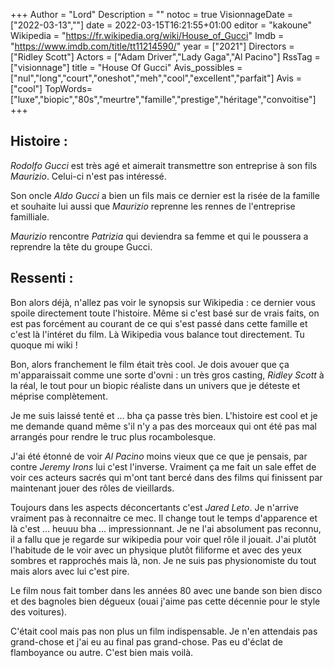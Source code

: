 +++
Author = "Lord"
Description = ""
notoc = true
VisionnageDate = ["2022-03-13",""]
date = 2022-03-15T16:21:55+01:00
editor = "kakoune"
Wikipedia = "https://fr.wikipedia.org/wiki/House_of_Gucci"
Imdb = "https://www.imdb.com/title/tt11214590/"
year = ["2021"]
Directors = ["Ridley Scott"]
Actors = ["Adam Driver","Lady Gaga","Al Pacino"]
RssTag = ["visionnage"]
title = "House Of Gucci"
Avis_possibles = ["nul","long","court","oneshot","meh","cool","excellent","parfait"]
Avis = ["cool"] 
TopWords=["luxe","biopic","80s","meurtre","famille","prestige","héritage","convoitise"]
+++
## Histoire :
*Rodolfo Gucci* est très agé et aimerait transmettre son entreprise à son fils *Maurizio*.
Celui-ci n'est pas intéressé.

Son oncle *Aldo Gucci* a bien un fils mais ce dernier est la risée de la famille et souhaite lui aussi que *Maurizio* reprenne les rennes de l'entreprise familliale.

*Maurizio* rencontre *Patrizia* qui deviendra sa femme et qui le poussera a reprendre la tête du groupe Gucci.

## Ressenti :
Bon alors déjà, n'allez pas voir le synopsis sur Wikipedia : ce dernier vous spoile directement toute l'histoire.
Même si c'est basé sur de vrais faits, on est pas forcément au courant de ce qui s'est passé dans cette famille et c'est là l'intéret du film.
Là Wikipedia vous balance tout directement.
Tu quoque mi wiki !

Bon, alors franchement le film était très cool.
Je dois avouer que ça m'apparaissait comme une sorte d'ovni : un très gros casting, *Ridley Scott* à la réal, le tout pour un biopic réaliste dans un univers que je déteste et méprise complètement.

Je me suis laissé tenté et … bha ça passe très bien.
L'histoire est cool et je me demande quand même s'il n'y a pas des morceaux qui ont été pas mal arrangés pour rendre le truc plus rocambolesque.

J'ai été étonné de voir *Al Pacino* moins vieux que ce que je pensais, par contre *Jeremy Irons* lui c'est l'inverse.
Vraiment ça me fait un sale effet de voir ces acteurs sacrés qui m'ont tant bercé dans des films qui finissent par maintenant jouer des rôles de vieillards.

Toujours dans les aspects déconcertants c'est *Jared Leto*.
Je n'arrive vraiment pas à reconnaitre ce mec.
Il change tout le temps d'apparence et là c'est … heuuu bha … impressionnant.
Je ne l'ai absolument pas reconnu, il a fallu que je regarde sur wikipedia pour voir quel rôle il jouait.
J'ai plutôt l'habitude de le voir avec un physique plutôt filiforme et avec des yeux sombres et rapprochés mais là, non.
Je ne suis pas physionomiste du tout mais alors avec lui c'est pire.

Le film nous fait tomber dans les années 80 avec une bande son bien disco et des bagnoles bien dégueux (ouai j'aime pas cette décennie pour le style des voitures).

C'était cool mais pas non plus un film indispensable.
Je n'en attendais pas grand-chose et j'ai eu au final pas grand-chose.
Pas eu d'éclat de flamboyance ou autre.
C'est bien mais voilà.

